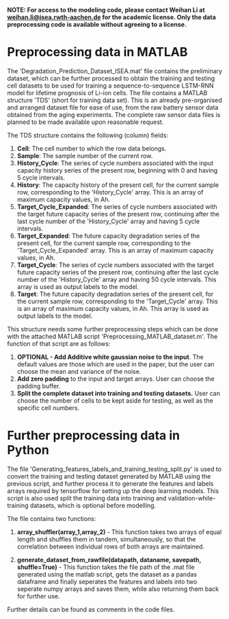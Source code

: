 **NOTE: For access to the modeling code, please contact Weihan Li at weihan.li@isea.rwth-aachen.de for the academic license. Only the data preprocessing code is available without agreeing to a license.**

# Preprocessing data in MATLAB
The 'Degradation_Prediction_Dataset_ISEA.mat' file contains the preliminary dataset, which can be further processed to obtain the training and testing cell datasets to be used for training a sequence-to-sequence LSTM-RNN model for lifetime prognosis of Li-ion cells. The file contains a MATLAB structure 'TDS' (short for training data set). This is an already pre-organised and arranged dataset file for ease of use, from the raw battery sensor data obtained from the aging experiments. The complete raw sensor data files is planned to be made available upon reasonable request. 

The TDS structure contains the following (column) fields:

1. **Cell**: The cell number to which the row data belongs.
2. **Sample**: The sample number of the current row.
3. **History_Cycle**: The series of cycle numbers associated with the input capacity history series of the present row, beginning with 0 and having 5 cycle intervals.
4. **History**: The capacity history of the present cell, for the current sample row, corresponding to the 'History_Cycle' array. This is an array of maximum capacity values, in Ah.
5. **Target_Cycle_Expanded**: The series of cycle numbers associated with the target future capacity series of the present row, continuing after the last cycle number of the 'History_Cycle' array and having 5 cycle intervals.
6. **Target_Expanded**: The future capacity degradation series of the present cell, for the current sample row, corresponding to the 'Target_Cycle_Expanded' array. This is an array of maximum capacity values, in Ah.
7. **Target_Cycle**: The series of cycle numbers associated with the target future capacity series of the present row, continuing after the last cycle number of the 'History_Cycle' array and having 50 cycle intervals. This array is used as output labels to the model.
8. **Target**: The future capacity degradation series of the present cell, for the current sample row, corresponding to the 'Target_Cycle' array. This is an array of maximum capacity values, in Ah. This array is used as output labels to the model.   

This structure needs some further preprocessing steps which can be done with the attached MATLAB script 'Preprocessing_MATLAB_dataset.m'. The function of that script are as follows:

1. **OPTIONAL - Add Additive white gaussian noise to the input**. The default values are those which are used in the paper, but the user can choose the mean and variance of the noise.
2. **Add zero padding** to the input and target arrays. User can choose the padding buffer. 
3. **Split the complete dataset into training and testing datasets.** User can choose the number of cells to be kept aside for testing, as well as the specific cell numbers. 

# Further preprocessing data in Python

The file 'Generating_features_labels_and_training_testing_split.py' is used to convert the training and testing dataset generated by MATLAB using the previous script, and further process it to generate the features and labels arrays required by tensorflow for setting up the deep learning models. This script is also used split the training data into training and validation-while-training datasets, which is optional before modelling. 

The file contains two functions:

1. **array_shuffler(array_1,array_2)** - This function takes two arrays of equal length and shuffles them in tandem, simultaneously, so that the correlation between individual rows of both arrays are maintained.

2. **generate_dataset_from_rawfile(datapath, dataname, savepath, shuffle=True)** - This function takes the file path of the .mat file generated using the matlab script, gets the dataset as a pandas dataframe and finally seperates the features and labels into two seperate numpy arrays and saves them, while also returning them back for further use. 

Further details can be found as comments in the code files. 

